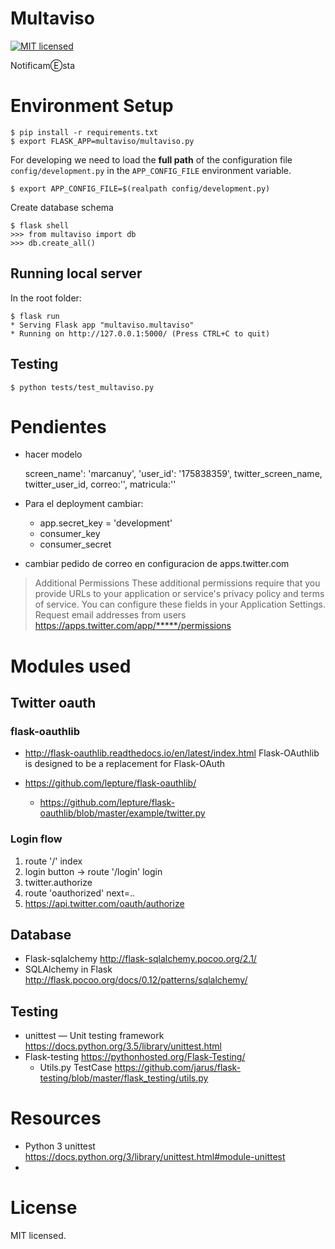 Multaviso
======

[![MIT licensed](https://img.shields.io/badge/license-MIT-blue.svg)](https://raw.githubusercontent.com/marcanuy/multaviso/master/LICENSE)

NotificamⒺsta

# Environment Setup

    $ pip install -r requirements.txt
    $ export FLASK_APP=multaviso/multaviso.py
	
For developing we need to load the **full path** of the configuration
file `config/development.py` in the `APP_CONFIG_FILE` environment
variable.

    $ export APP_CONFIG_FILE=$(realpath config/development.py)

Create database schema

    $ flask shell
	>>> from multaviso import db
    >>> db.create_all()


## Running local server

In the root folder:

    $ flask run
    * Serving Flask app "multaviso.multaviso"
    * Running on http://127.0.0.1:5000/ (Press CTRL+C to quit)

## Testing

	$ python tests/test_multaviso.py
	
# Pendientes

- hacer modelo
  
  screen_name': 'marcanuy', 'user_id': '175838359', 
  twitter_screen_name, twitter_user_id, correo:'', matricula:''

- Para el deployment cambiar:
  - app.secret_key = 'development'
  - consumer_key
  - consumer_secret

- cambiar pedido de correo en configuracion de apps.twitter.com
  
> Additional Permissions
> These additional permissions require that you provide URLs to your application or service's privacy policy and terms of service. You can configure these fields in your Application Settings.
> Request email addresses from users
> https://apps.twitter.com/app/*****/permissions

# Modules used

## Twitter oauth

### flask-oauthlib

- <http://flask-oauthlib.readthedocs.io/en/latest/index.html>
  Flask-OAuthlib is designed to be a replacement for Flask-OAuth
  
- <https://github.com/lepture/flask-oauthlib/>
  - <https://github.com/lepture/flask-oauthlib/blob/master/example/twitter.py>

### Login flow

1. route '/' index
2. login button -> route '/login' login
3. twitter.authorize 
4. route 'oauthorized'  next=..
5. https://api.twitter.com/oauth/authorize

## Database

- Flask-sqlalchemy <http://flask-sqlalchemy.pocoo.org/2.1/>
- SQLAlchemy in Flask <http://flask.pocoo.org/docs/0.12/patterns/sqlalchemy/>
  
## Testing

- unittest — Unit testing framework <https://docs.python.org/3.5/library/unittest.html>
- Flask-testing <https://pythonhosted.org/Flask-Testing/>
  - Utils.py TestCase <https://github.com/jarus/flask-testing/blob/master/flask_testing/utils.py>

# Resources

- Python 3 unittest <https://docs.python.org/3/library/unittest.html#module-unittest> 
- 

# License

MIT licensed.
